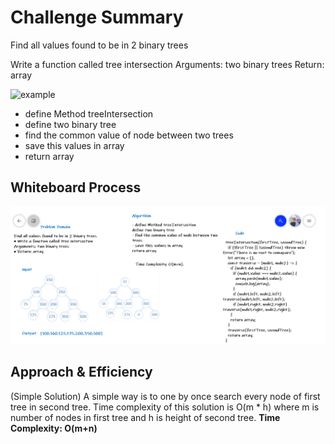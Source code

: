 # Challenge Summary
<!-- Description of the challenge -->
Find all values found to be in 2 binary trees

Write a function called tree intersection
Arguments: two binary trees
Return: array

![example](https://media.geeksforgeeks.org/wp-content/cdn-uploads/tree5.png)

- define Method treeIntersection
- define two binary tree
- find the common value of node between two trees
- save this values in array
- return array

## Whiteboard Process
<!-- Embedded whiteboard image -->
![wb](./code32.png)

## Approach & Efficiency
<!-- What approach did you take? Why? What is the Big O space/time for this approach? -->
 (Simple Solution) A simple way is to one by once search every node of first tree in second tree. Time complexity of this solution is O(m * h) where m is number of nodes in first tree and h is height of second tree.
**Time Complexity: O(m+n)**
